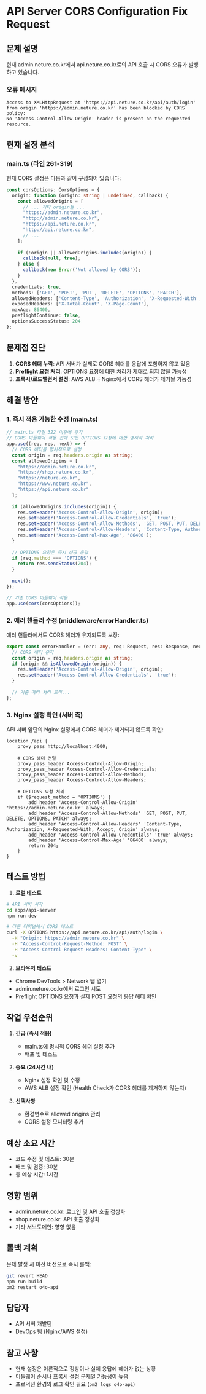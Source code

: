 # API Server CORS Configuration Fix Request

## 문제 설명
현재 admin.neture.co.kr에서 api.neture.co.kr로의 API 호출 시 CORS 오류가 발생하고 있습니다.

### 오류 메시지
```
Access to XMLHttpRequest at 'https://api.neture.co.kr/api/auth/login' 
from origin 'https://admin.neture.co.kr' has been blocked by CORS policy: 
No 'Access-Control-Allow-Origin' header is present on the requested resource.
```

## 현재 설정 분석

### main.ts (라인 261-319)
현재 CORS 설정은 다음과 같이 구성되어 있습니다:

```typescript
const corsOptions: CorsOptions = {
  origin: function (origin: string | undefined, callback) {
    const allowedOrigins = [
      // ... 기타 origin들 ...
      "https://admin.neture.co.kr",
      "http://admin.neture.co.kr",
      "https://api.neture.co.kr",
      "http://api.neture.co.kr",
      // ... 
    ];
    
    if (!origin || allowedOrigins.includes(origin)) {
      callback(null, true);
    } else {
      callback(new Error('Not allowed by CORS'));
    }
  },
  credentials: true,
  methods: ['GET', 'POST', 'PUT', 'DELETE', 'OPTIONS', 'PATCH'],
  allowedHeaders: ['Content-Type', 'Authorization', 'X-Requested-With', 'Accept', 'Origin'],
  exposedHeaders: ['X-Total-Count', 'X-Page-Count'],
  maxAge: 86400,
  preflightContinue: false,
  optionsSuccessStatus: 204
};
```

## 문제점 진단

1. **CORS 헤더 누락**: API 서버가 실제로 CORS 헤더를 응답에 포함하지 않고 있음
2. **Preflight 요청 처리**: OPTIONS 요청에 대한 처리가 제대로 되지 않을 가능성
3. **프록시/로드밸런서 설정**: AWS ALB나 Nginx에서 CORS 헤더가 제거될 가능성

## 해결 방안

### 1. 즉시 적용 가능한 수정 (main.ts)

```typescript
// main.ts 라인 322 이후에 추가
// CORS 미들웨어 적용 전에 모든 OPTIONS 요청에 대한 명시적 처리
app.use((req, res, next) => {
  // CORS 헤더를 명시적으로 설정
  const origin = req.headers.origin as string;
  const allowedOrigins = [
    "https://admin.neture.co.kr",
    "https://shop.neture.co.kr",
    "https://neture.co.kr",
    "https://www.neture.co.kr",
    "https://api.neture.co.kr"
  ];
  
  if (allowedOrigins.includes(origin)) {
    res.setHeader('Access-Control-Allow-Origin', origin);
    res.setHeader('Access-Control-Allow-Credentials', 'true');
    res.setHeader('Access-Control-Allow-Methods', 'GET, POST, PUT, DELETE, OPTIONS, PATCH');
    res.setHeader('Access-Control-Allow-Headers', 'Content-Type, Authorization, X-Requested-With, Accept, Origin');
    res.setHeader('Access-Control-Max-Age', '86400');
  }
  
  // OPTIONS 요청은 즉시 성공 응답
  if (req.method === 'OPTIONS') {
    return res.sendStatus(204);
  }
  
  next();
});

// 기존 CORS 미들웨어 적용
app.use(cors(corsOptions));
```

### 2. 에러 핸들러 수정 (middleware/errorHandler.ts)

에러 핸들러에서도 CORS 헤더가 유지되도록 보장:

```typescript
export const errorHandler = (err: any, req: Request, res: Response, next: NextFunction) => {
  // CORS 헤더 유지
  const origin = req.headers.origin as string;
  if (origin && isAllowedOrigin(origin)) {
    res.setHeader('Access-Control-Allow-Origin', origin);
    res.setHeader('Access-Control-Allow-Credentials', 'true');
  }
  
  // 기존 에러 처리 로직...
};
```

### 3. Nginx 설정 확인 (서버 측)

API 서버 앞단의 Nginx 설정에서 CORS 헤더가 제거되지 않도록 확인:

```nginx
location /api {
    proxy_pass http://localhost:4000;
    
    # CORS 헤더 전달
    proxy_pass_header Access-Control-Allow-Origin;
    proxy_pass_header Access-Control-Allow-Credentials;
    proxy_pass_header Access-Control-Allow-Methods;
    proxy_pass_header Access-Control-Allow-Headers;
    
    # OPTIONS 요청 처리
    if ($request_method = 'OPTIONS') {
        add_header 'Access-Control-Allow-Origin' 'https://admin.neture.co.kr' always;
        add_header 'Access-Control-Allow-Methods' 'GET, POST, PUT, DELETE, OPTIONS, PATCH' always;
        add_header 'Access-Control-Allow-Headers' 'Content-Type, Authorization, X-Requested-With, Accept, Origin' always;
        add_header 'Access-Control-Allow-Credentials' 'true' always;
        add_header 'Access-Control-Max-Age' '86400' always;
        return 204;
    }
}
```

## 테스트 방법

1. **로컬 테스트**
```bash
# API 서버 시작
cd apps/api-server
npm run dev

# 다른 터미널에서 CORS 테스트
curl -X OPTIONS https://api.neture.co.kr/api/auth/login \
  -H "Origin: https://admin.neture.co.kr" \
  -H "Access-Control-Request-Method: POST" \
  -H "Access-Control-Request-Headers: Content-Type" \
  -v
```

2. **브라우저 테스트**
- Chrome DevTools > Network 탭 열기
- admin.neture.co.kr에서 로그인 시도
- Preflight OPTIONS 요청과 실제 POST 요청의 응답 헤더 확인

## 작업 우선순위

1. **긴급 (즉시 적용)**
   - main.ts에 명시적 CORS 헤더 설정 추가
   - 배포 및 테스트

2. **중요 (24시간 내)**
   - Nginx 설정 확인 및 수정
   - AWS ALB 설정 확인 (Health Check가 CORS 헤더를 제거하지 않는지)

3. **선택사항**
   - 환경변수로 allowed origins 관리
   - CORS 설정 모니터링 추가

## 예상 소요 시간
- 코드 수정 및 테스트: 30분
- 배포 및 검증: 30분
- 총 예상 시간: 1시간

## 영향 범위
- admin.neture.co.kr: 로그인 및 API 호출 정상화
- shop.neture.co.kr: API 호출 정상화
- 기타 서브도메인: 영향 없음

## 롤백 계획
문제 발생 시 이전 버전으로 즉시 롤백:
```bash
git revert HEAD
npm run build
pm2 restart o4o-api
```

## 담당자
- API 서버 개발팀
- DevOps 팀 (Nginx/AWS 설정)

## 참고 사항
- 현재 설정은 이론적으로 정상이나 실제 응답에 헤더가 없는 상황
- 미들웨어 순서나 프록시 설정 문제일 가능성이 높음
- 프로덕션 환경의 로그 확인 필요 (`pm2 logs o4o-api`)